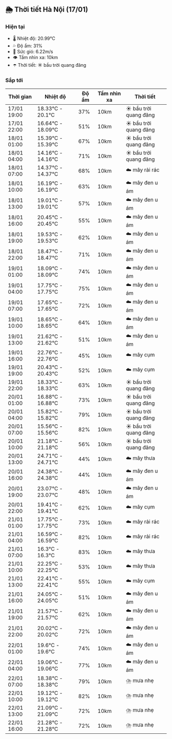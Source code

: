 ## 🌦️ Thời tiết Hà Nội (17/01)

### Hiện tại

- 🌡️ Nhiệt độ: 20.99℃
- 💦 Độ ẩm: 31%
- 💨 Sức gió: 6.22m/s
- 👁️ Tầm nhìn xa: 10km
- ☂️ Thời tiết: ☀️ bầu trời quang đãng

### Sắp tới

| Thời gian | Nhiệt độ | Độ ẩm | Tầm nhìn xa | Thời tiết |
| --- | --- | --- | --- | --- |
| 17/01 19:00 | 18.33℃ - 20.1℃ | 37% | 10km | ☀️ bầu trời quang đãng |
| 17/01 22:00 | 16.64℃ - 18.09℃ | 51% | 10km | ☀️ bầu trời quang đãng |
| 18/01 01:00 | 15.39℃ - 15.39℃ | 67% | 10km | ☀️ bầu trời quang đãng |
| 18/01 04:00 | 14.16℃ - 14.16℃ | 71% | 10km | ☀️ bầu trời quang đãng |
| 18/01 07:00 | 14.37℃ - 14.37℃ | 68% | 10km | ☁️ mây rải rác |
| 18/01 10:00 | 16.19℃ - 16.19℃ | 63% | 10km | ☁️ mây đen u ám |
| 18/01 13:00 | 19.01℃ - 19.01℃ | 57% | 10km | ☁️ mây đen u ám |
| 18/01 16:00 | 20.45℃ - 20.45℃ | 55% | 10km | ☁️ mây đen u ám |
| 18/01 19:00 | 19.53℃ - 19.53℃ | 62% | 10km | ☁️ mây đen u ám |
| 18/01 22:00 | 18.47℃ - 18.47℃ | 71% | 10km | ☁️ mây đen u ám |
| 19/01 01:00 | 18.09℃ - 18.09℃ | 74% | 10km | ☁️ mây đen u ám |
| 19/01 04:00 | 17.75℃ - 17.75℃ | 75% | 10km | ☁️ mây đen u ám |
| 19/01 07:00 | 17.65℃ - 17.65℃ | 72% | 10km | ☁️ mây đen u ám |
| 19/01 10:00 | 18.65℃ - 18.65℃ | 64% | 10km | ☁️ mây đen u ám |
| 19/01 13:00 | 21.62℃ - 21.62℃ | 51% | 10km | ☁️ mây đen u ám |
| 19/01 16:00 | 22.76℃ - 22.76℃ | 45% | 10km | ☁️ mây cụm |
| 19/01 19:00 | 20.43℃ - 20.43℃ | 52% | 10km | ☁️ mây cụm |
| 19/01 22:00 | 18.33℃ - 18.33℃ | 63% | 10km | ☀️ bầu trời quang đãng |
| 20/01 01:00 | 16.88℃ - 16.88℃ | 73% | 10km | ☀️ bầu trời quang đãng |
| 20/01 04:00 | 15.82℃ - 15.82℃ | 79% | 10km | ☀️ bầu trời quang đãng |
| 20/01 07:00 | 15.56℃ - 15.56℃ | 82% | 10km | ☀️ bầu trời quang đãng |
| 20/01 10:00 | 21.18℃ - 21.18℃ | 56% | 10km | ☀️ bầu trời quang đãng |
| 20/01 13:00 | 24.71℃ - 24.71℃ | 44% | 10km | ☁️ mây thưa |
| 20/01 16:00 | 24.38℃ - 24.38℃ | 44% | 10km | ☁️ mây đen u ám |
| 20/01 19:00 | 23.07℃ - 23.07℃ | 48% | 10km | ☁️ mây đen u ám |
| 20/01 22:00 | 19.41℃ - 19.41℃ | 62% | 10km | ☁️ mây cụm |
| 21/01 01:00 | 17.75℃ - 17.75℃ | 73% | 10km | ☁️ mây rải rác |
| 21/01 04:00 | 16.59℃ - 16.59℃ | 82% | 10km | ☁️ mây rải rác |
| 21/01 07:00 | 16.3℃ - 16.3℃ | 83% | 10km | ☁️ mây thưa |
| 21/01 10:00 | 22.25℃ - 22.25℃ | 53% | 10km | ☁️ mây thưa |
| 21/01 13:00 | 22.41℃ - 22.41℃ | 55% | 10km | ☁️ mây cụm |
| 21/01 16:00 | 24.05℃ - 24.05℃ | 51% | 10km | ☁️ mây đen u ám |
| 21/01 19:00 | 21.57℃ - 21.57℃ | 62% | 10km | ☁️ mây đen u ám |
| 21/01 22:00 | 20.02℃ - 20.02℃ | 72% | 10km | ☁️ mây đen u ám |
| 22/01 01:00 | 19.6℃ - 19.6℃ | 74% | 10km | ☁️ mây đen u ám |
| 22/01 04:00 | 19.06℃ - 19.06℃ | 77% | 10km | ☁️ mây đen u ám |
| 22/01 07:00 | 18.38℃ - 18.38℃ | 79% | 10km | ⛈️ mưa nhẹ |
| 22/01 10:00 | 19.12℃ - 19.12℃ | 82% | 10km | ⛈️ mưa nhẹ |
| 22/01 13:00 | 21.09℃ - 21.09℃ | 72% | 10km | ⛈️ mưa nhẹ |
| 22/01 16:00 | 21.28℃ - 21.28℃ | 72% | 10km | ⛈️ mưa nhẹ |
